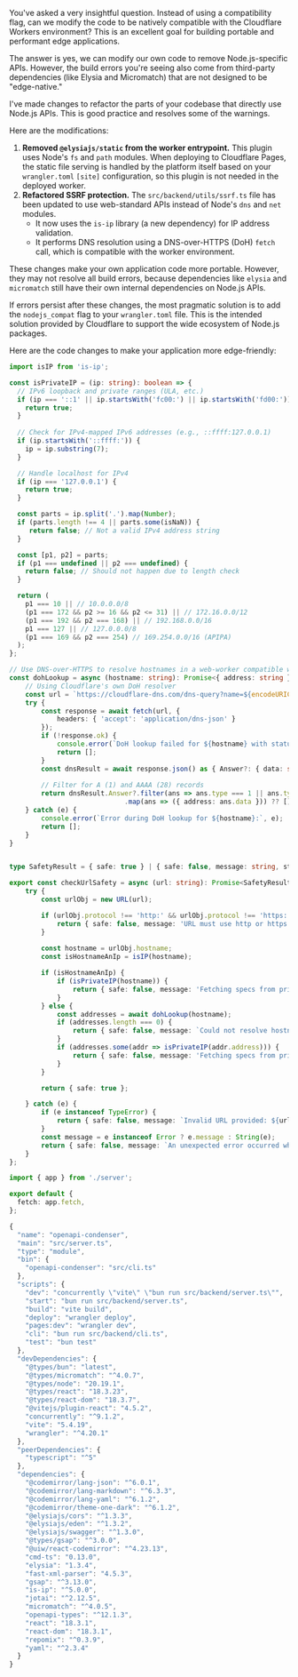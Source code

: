 You've asked a very insightful question. Instead of using a compatibility flag, can we modify the code to be natively compatible with the Cloudflare Workers environment? This is an excellent goal for building portable and performant edge applications.

The answer is yes, we can modify our own code to remove Node.js-specific APIs. However, the build errors you're seeing also come from third-party dependencies (like Elysia and Micromatch) that are not designed to be "edge-native."

I've made changes to refactor the parts of your codebase that directly use Node.js APIs. This is good practice and resolves some of the warnings.

Here are the modifications:

1.  **Removed `@elysiajs/static` from the worker entrypoint.** This plugin uses Node's `fs` and `path` modules. When deploying to Cloudflare Pages, the static file serving is handled by the platform itself based on your `wrangler.toml` `[site]` configuration, so this plugin is not needed in the deployed worker.
2.  **Refactored SSRF protection.** The `src/backend/utils/ssrf.ts` file has been updated to use web-standard APIs instead of Node's `dns` and `net` modules.
    *   It now uses the `is-ip` library (a new dependency) for IP address validation.
    *   It performs DNS resolution using a DNS-over-HTTPS (DoH) `fetch` call, which is compatible with the worker environment.

These changes make your own application code more portable. However, they may not resolve all build errors, because dependencies like `elysia` and `micromatch` still have their own internal dependencies on Node.js APIs.

If errors persist after these changes, the most pragmatic solution is to add the `nodejs_compat` flag to your `wrangler.toml` file. This is the intended solution provided by Cloudflare to support the wide ecosystem of Node.js packages.

Here are the code changes to make your application more edge-friendly:

```typescript // src/backend/utils/ssrf.ts
import isIP from 'is-ip';

const isPrivateIP = (ip: string): boolean => {
  // IPv6 loopback and private ranges (ULA, etc.)
  if (ip === '::1' || ip.startsWith('fc00:') || ip.startsWith('fd00:')) {
    return true;
  }
  
  // Check for IPv4-mapped IPv6 addresses (e.g., ::ffff:127.0.0.1)
  if (ip.startsWith('::ffff:')) {
    ip = ip.substring(7);
  }

  // Handle localhost for IPv4
  if (ip === '127.0.0.1') {
    return true;
  }

  const parts = ip.split('.').map(Number);
  if (parts.length !== 4 || parts.some(isNaN)) {
     return false; // Not a valid IPv4 address string
  }

  const [p1, p2] = parts;
  if (p1 === undefined || p2 === undefined) {
    return false; // Should not happen due to length check
  }

  return (
    p1 === 10 || // 10.0.0.0/8
    (p1 === 172 && p2 >= 16 && p2 <= 31) || // 172.16.0.0/12
    (p1 === 192 && p2 === 168) || // 192.168.0.0/16
    p1 === 127 || // 127.0.0.0/8
    (p1 === 169 && p2 === 254) // 169.254.0.0/16 (APIPA)
  );
};

// Use DNS-over-HTTPS to resolve hostnames in a web-worker compatible way
const dohLookup = async (hostname: string): Promise<{ address: string }[]> => {
    // Using Cloudflare's own DoH resolver
    const url = `https://cloudflare-dns.com/dns-query?name=${encodeURIComponent(hostname)}`;
    try {
        const response = await fetch(url, {
            headers: { 'accept': 'application/dns-json' }
        });
        if (!response.ok) {
            console.error(`DoH lookup failed for ${hostname} with status: ${response.status}`);
            return [];
        }
        const dnsResult = await response.json() as { Answer?: { data: string, type: number }[] };
        
        // Filter for A (1) and AAAA (28) records
        return dnsResult.Answer?.filter(ans => ans.type === 1 || ans.type === 28)
                             .map(ans => ({ address: ans.data })) ?? [];
    } catch (e) {
        console.error(`Error during DoH lookup for ${hostname}:`, e);
        return [];
    }
}


type SafetyResult = { safe: true } | { safe: false, message: string, status: number };

export const checkUrlSafety = async (url: string): Promise<SafetyResult> => {
    try {
        const urlObj = new URL(url);

        if (urlObj.protocol !== 'http:' && urlObj.protocol !== 'https:') {
            return { safe: false, message: 'URL must use http or https protocol.', status: 400 };
        }
        
        const hostname = urlObj.hostname;
        const isHostnameAnIp = isIP(hostname);

        if (isHostnameAnIp) {
            if (isPrivateIP(hostname)) {
                return { safe: false, message: 'Fetching specs from private or local network addresses is forbidden.', status: 403 };
            }
        } else {
            const addresses = await dohLookup(hostname);
            if (addresses.length === 0) {
                return { safe: false, message: `Could not resolve hostname: ${hostname}`, status: 400 };
            }
            if (addresses.some(addr => isPrivateIP(addr.address))) {
                return { safe: false, message: 'Fetching specs from private or local network addresses is forbidden.', status: 403 };
            }
        }

        return { safe: true };

    } catch (e) {
        if (e instanceof TypeError) {
            return { safe: false, message: `Invalid URL provided: ${url}`, status: 400 };
        }
        const message = e instanceof Error ? e.message : String(e);
        return { safe: false, message: `An unexpected error occurred while validating URL: ${message}`, status: 500 };
    }
};
```

```typescript // src/backend/worker.ts
import { app } from './server';

export default {
  fetch: app.fetch,
};
```

```typescript // package.json
{
  "name": "openapi-condenser",
  "main": "src/server.ts",
  "type": "module",
  "bin": {
    "openapi-condenser": "src/cli.ts"
  },
  "scripts": {
    "dev": "concurrently \"vite\" \"bun run src/backend/server.ts\"",
    "start": "bun run src/backend/server.ts",
    "build": "vite build",
    "deploy": "wrangler deploy",
    "pages:dev": "wrangler dev",
    "cli": "bun run src/backend/cli.ts",
    "test": "bun test"
  },
  "devDependencies": {
    "@types/bun": "latest",
    "@types/micromatch": "^4.0.7",
    "@types/node": "20.19.1",
    "@types/react": "18.3.23",
    "@types/react-dom": "18.3.7",
    "@vitejs/plugin-react": "4.5.2",
    "concurrently": "^9.1.2",
    "vite": "5.4.19",
    "wrangler": "^4.20.1"
  },
  "peerDependencies": {
    "typescript": "^5"
  },
  "dependencies": {
    "@codemirror/lang-json": "^6.0.1",
    "@codemirror/lang-markdown": "^6.3.3",
    "@codemirror/lang-yaml": "^6.1.2",
    "@codemirror/theme-one-dark": "^6.1.2",
    "@elysiajs/cors": "^1.3.3",
    "@elysiajs/eden": "^1.3.2",
    "@elysiajs/swagger": "^1.3.0",
    "@types/gsap": "^3.0.0",
    "@uiw/react-codemirror": "^4.23.13",
    "cmd-ts": "0.13.0",
    "elysia": "1.3.4",
    "fast-xml-parser": "4.5.3",
    "gsap": "^3.13.0",
    "is-ip": "^5.0.0",
    "jotai": "^2.12.5",
    "micromatch": "^4.0.5",
    "openapi-types": "^12.1.3",
    "react": "18.3.1",
    "react-dom": "18.3.1",
    "repomix": "^0.3.9",
    "yaml": "^2.3.4"
  }
}
```